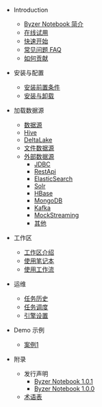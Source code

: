 - Introduction
  * [Byzer Notebook 简介](/byzer-notebook/zh-cn/introduction/notebook_intro.md)
  * [在线试用](/byzer-notebook/zh-cn/introduction/online_trial.md)
  * [快速开始](/byzer-notebook/zh-cn/introduction/get_started.md)
  * [常见问题 FAQ](/byzer-notebook/zh-cn/appendix/faq.md)
  * [如何贡献](/byzer-notebook/zh-cn/appendix/contribute.md)  
- 安装与配置
  * [安装前置条件](/byzer-notebook/zh-cn/installation/prerequisites.md)
  * [安装与卸载](/byzer-notebook/zh-cn/installation/install_uninstall.md)
- 加载数据源
  * [数据源](/byzer-notebook/zh-cn/datasource/README.md)
  * [Hive](/byzer-notebook/zh-cn/datasource/hive.md)
  * [DeltaLake](/byzer-notebook/zh-cn/datasource/deltalake.md)
  * [文件数据源](/byzer-notebook/zh-cn/datasource/file.md)
  * [外部数据源](../../byzer-notebook/zh-cn/datasource/external_ds/README.md)
    * [JDBC](../../byzer-notebook/zh-cn/datasource/external_ds/jdbc.md)
    * [RestApi](../../byzer-notebook/zh-cn/datasource/external_ds/restapi.md)
    * [ElasticSearch](../../byzer-notebook/zh-cn/datasource/external_ds/es.md)
    * [Solr](../../byzer-notebook/zh-cn/datasource/external_ds/solr.md)
    * [HBase](../../byzer-notebook/zh-cn/datasource/external_ds/hbase.md)
    * [MongoDB](../../byzer-notebook/zh-cn/datasource/external_ds/mongodb.md)
    * [Kafka](../../byzer-notebook/zh-cn/datasource/external_ds/kafka.md)
    * [MockStreaming](../../byzer-notebook/zh-cn/datasource/external_ds/mock_streaming.md)
    * [其他](../../byzer-notebook/zh-cn/datasource/external_ds/other.md)
- 工作区
  * [工作区介绍](/byzer-notebook/zh-cn/workspace/intro.md)
  * [使用笔记本](/byzer-notebook/zh-cn/workspace/notebook.md)
  * [使用工作流](/byzer-notebook/zh-cn/workspace/workflow.md)
- 运维
  * [任务历史](/byzer-notebook/zh-cn/operation/job_history.md)
  * [任务调度](/byzer-notebook/zh-cn/operation/scheduler.md)
  * [引擎设置](/byzer-notebook/zh-cn/operation/engine.md)
- Demo 示例
  * [案例1](/byzer-notebook/zh-cn/use_case/case_1.md)


- 附录
    * 发行声明
      * [Byzer Notebook 1.0.1](/byzer-notebook/zh-cn/appendix/release-notes/1.0.1.md)
      * [Byzer Notebook 1.0.0](/byzer-notebook/zh-cn/appendix/release-notes/1.0.0.md)
    * [术语表](/byzer-notebook/zh-cn/appendix/terms.md)  